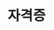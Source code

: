 ---
title: 자격증
type: widget_page
# 선택: 페이지 설명/메타
summary: 준비/취득한 자격증 정리
# 선택: 히어로/여백 등 옵션
cascade:
  show_breadcrumb: true
---